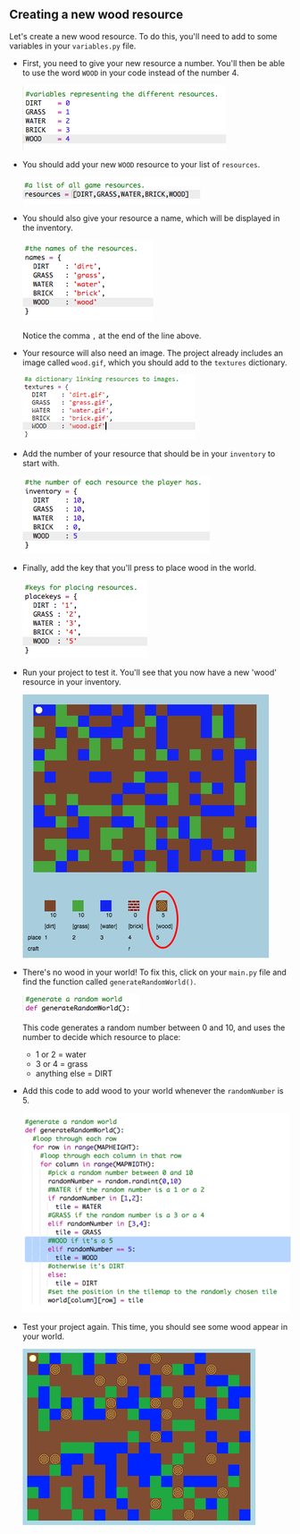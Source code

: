 ## Creating a new wood resource

Let's create a new wood resource. To do this, you'll need to add to some variables in your `variables.py` file.

+ First, you need to give your new resource a number. You'll then be able to use the word `WOOD` in your code instead of the number 4.
    
    ![screenshot](images/craft-wood-const.png)

+ You should add your new `WOOD` resource to your list of `resources`.
    
    ![screenshot](images/craft-wood-resources.png)

+ You should also give your resource a name, which will be displayed in the inventory.
    
    ![screenshot](images/craft-wood-name.png)
    
    Notice the comma `,` at the end of the line above.

+ Your resource will also need an image. The project already includes an image called `wood.gif`, which you should add to the `textures` dictionary.
    
    ![screenshot](images/craft-wood-texture.png)

+ Add the number of your resource that should be in your `inventory` to start with.
    
    ![screenshot](images/craft-wood-inventory.png)

+ Finally, add the key that you'll press to place wood in the world.
    
    ![screenshot](images/craft-wood-placekey.png)

+ Run your project to test it. You'll see that you now have a new 'wood' resource in your inventory.
    
    ![screenshot](images/craft-wood-test.png)

+ There's no wood in your world! To fix this, click on your `main.py` file and find the function called `generateRandomWorld()`.
    
    ![screenshot](images/craft-wood-random1.png)
    
    This code generates a random number between 0 and 10, and uses the number to decide which resource to place:
    
    + 1 or 2 = water
    + 3 or 4 = grass
    + anything else = DIRT

+ Add this code to add wood to your world whenever the `randomNumber` is 5.
    
    ![screenshot](images/craft-wood-random2.png)

+ Test your project again. This time, you should see some wood appear in your world.
    
    ![screenshot](images/craft-wood-test2.png)